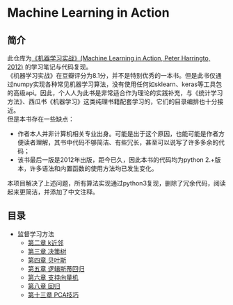 # Machine Learning in Action
## 简介
此仓库为[《机器学习实战》(Machine Learning in Action, Peter Harringto, 2012)](https://www.manning.com/books/machine-learning-in-action) 的学习笔记与代码复现。\
《机器学习实战》在豆瓣评分为8.1分，并不是特别优秀的一本书。但是此书仅通过numpy实现各种常见机器学习算法，没有使用任何如sklearn、keras等工具包的高级api。因此，个人人为此书是非常适合作为理论的实践补充，与《统计学习方法》、西瓜书《机器学习》这类纯理书籍配套学习的，它们的目录编排也十分接近。\
但是本书存在一些缺点：
- 作者本人并非计算机相关专业出身。可能是出于这个原因，也能可能是作者方便读者理解，其书中代码不够简洁、有些冗长，甚至可以说写了许多多余的代码；
- 该书最后一版是2012年出版，距今已久，因此本书的代码均为python 2.+版本，许多语法和内置函数的使用方法均已发生变化。

本项目解决了上述问题，所有算法实现通过python3复现，删除了冗余代码，阅读起来更简洁，并添加了中文注释。

## 目录
+ 监督学习方法
  + [第二章 k近邻](./Ch02_kNN)
  + [第三章 决策树](./Ch03_DecisionTree)
  + [第四章 贝叶斯](./Ch04_Bayes)
  + [第五章 逻辑斯蒂回归](./Ch05_LogisticRegression)
  + [第六章 支持向量机](./Ch06_SVM)
  + [第八章 回归](./Ch08_Regression)
  + [第十三章 PCA技巧](./Ch13_PCA)



